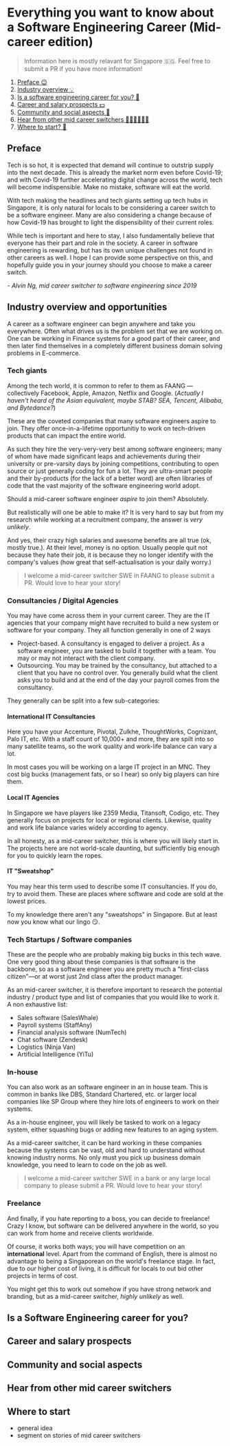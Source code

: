 # Everything you want to know about a Software Engineering Career (Mid-career edition)

> Information here is mostly relavant for Singapore 🇸🇬. Feel free to submit a PR if you have more information!

1. [Preface 😉](#preface)
2. [Industry overview 💡](#industry-overview)
3. [Is a software engineering career for you? 🚨](#is-a-software-engineering-career-for-you)
4. [Career and salary prospects 💵](#career-and-salary-prospects)
5. [Community and social aspects 🤩](#community-and-social-aspects) 
6. [Hear from other mid career switchers 👩🏻‍💻🧑🏻‍💻](#hear-from-other-mid-career-switchers)
7. [Where to start? 🚀](#where-to-start)

## Preface

Tech is so hot, it is expected that demand will continue to outstrip supply into the next decade. This is already the market norm even before Covid-19; and with Covid-19 further accelerating digital change across the world, tech will become indispensible. Make no mistake, software will eat the world.

With tech making the headlines and tech giants setting up tech hubs in Singapore, it is only natural for locals to be considering a career switch to be a software engineer. Many are also considering a change because of how Covid-19 has brought to light the dispensibility of their current roles.

While tech is important and here to stay, I also fundamentally believe that everyone has their part and role in the society. A career in software engineering is rewarding, but has its own unique challenges not found in other careers as well. I hope I can provide some perspective on this, and hopefully guide you in your journey should you choose to make a career switch. 

*- Alvin Ng, mid career switcher to software engineering since 2019*

## Industry overview and opportunities

A career as a software engineer can begin anywhere and take you everywhere. Often what drives us is the problem set that we are working on. One can be working in Finance systems for a good part of their career, and then later find themselves in a completely different business domain solving problems in E-commerce.

### Tech giants

Among the tech world, it is common to refer to them as FAANG — collectively Facebook, Apple, Amazon, Netflix and Google. (*Actually I haven't heard of the Asian equivalent, maybe STAB? SEA, Tencent, Alibaba, and Bytedance?*)

These are the coveted companies that many software engineers aspire to join. They offer once-in-a-lifetime opportunitiy to work on tech-driven products that can impact the entire world. 

As such they hire the very-very-very best among software engineers; many of whom have made significant leaps and achievements during their university or pre-varsity days by joining competitions, contributing to open source or just generally coding for fun a lot. They are ultra-smart people and their by-products (for the lack of a better word) are often libraries of code that the vast majority of the software engineering world adopt.

Should a mid-career software engineer *aspire* to join them? Absolutely. 

But realistically will one be able to make it? It is very hard to say but from my research while working at a recruitment company, the answer is *very unlikely*.

And yes, their crazy high salaries and awesome benefits are all true (ok, mostly true.). At their level, money is no option. Usually people quit not because they hate their job, it is because they no longer identify with the company's values (how great that self-actualisation is your daily worry.)

> I welcome a mid-career switcher SWE in FAANG to please submit a PR. Would love to hear your story!

### Consultancies / Digital Agencies

You may have come across them in your current career. They are the IT agencies that your company might have recruited to build a new system or software for your company. They all function generally in one of 2 ways

- Project-based. A consultancy is engaged to deliver a project. As a software engineer, you are tasked to build it together with a team. You may or may not interact with the client company.
- Outsourcing. You may be trained by the consultancy, but attached to a client that you have no control over. You generally build what the client asks you to build and at the end of the day your payroll comes from the consultancy.

They generally can be split into a few sub-categories:

#### International IT Consultancies

Here you have your Accenture, Pivotal, Zulkhe, ThoughtWorks, Cognizant, Palo IT, etc. With a staff count of 10,000+ and more, they are spilt into so many satellite teams, so the work quality and work-life balance can vary a lot.

In most cases you will be working on a large IT project in an MNC. They cost big bucks (management fats, or so I hear) so only big players can hire them.

#### Local IT Agencies

In Singapore we have players like 2359 Media, Titansoft, Codigo, etc. They generally focus on projects for local or regional clients. Likewise, quality and work life balance varies widely according to agency.

In all honesty, as a mid-career switcher, this is where you will likely start in. The projects here are not world-scale daunting, but sufficiently big enough for you to quickly learn the ropes.

#### IT "Sweatshop"

You may hear this term used to describe some IT consultancies. If you do, try to avoid them. These are places where software and code are sold at the lowest prices.

To my knowledge there aren't any "sweatshops" in Singapore. But at least now you know what our lingo 😏.

### Tech Startups / Software companies

These are the people who are probably making big bucks in this tech wave. One very good thing about these companies is that software is the backbone, so as a software engineer you are pretty much a "first-class citizen"—or at worst just 2nd class after the product manager.

As an mid-career switcher, it is therefore important to research the potential industry / product type and list of companies that you would like to work it. A non exhaustive list:

- Sales software (SalesWhale)
- Payroll systems (StaffAny)
- Financial analysis software (NumTech)
- Chat software (Zendesk)
- Logistics (Ninja Van)
- Artificial Intelligence (YiTu)

### In-house

You can also work as an software engineer in an in house team. This is common in banks like DBS, Standard Chartered, etc. or larger local companies like SP Group where they hire lots of engineers to work on their systems. 

As a in-house engineer, you will likely be tasked to work on a legacy system, either squashing bugs or adding new features to an aging system.

As a mid-career switcher, it can be hard working in these companies because the systems can be vast, old and hard to understand without knowing industry norms. No only must you pick up business domain knowledge, you need to learn to code on the job as well. 

> I welcome a mid-career switcher SWE in a bank or any large local company to please submit a PR. Would love to hear your story!

### Freelance

And finally, if you hate reporting to a boss, you can decide to freelance! Crazy I know, but software can be delivered anywhere in the world, so you can work from home and receive clients worldwide.

Of course, it works both ways; you will have competition on an **international** level. Apart from the command of English, there is almost no advantage to being a Singaporean on the world's freelance stage. In fact, due to our higher cost of living, it is difficult for locals to out bid other projects in terms of cost. 

You might get this to work out somehow if you have strong network and branding, but as a mid-career switcher, *highly unlikely* as well.

## Is a Software Engineering career for you?

## Career and salary prospects

## Community and social aspects

## Hear from other mid career switchers

## Where to start
- general idea
- segment on stories of mid career switchers